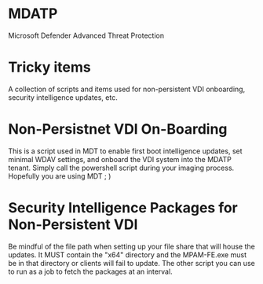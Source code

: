# MDATP
Microsoft Defender Advanced Threat Protection

# Tricky items
A collection of scripts and items used for non-persistent VDI onboarding, security intelligence updates, etc.

# Non-Persistnet VDI On-Boarding
This is a script used in MDT to enable first boot intelligence updates, set minimal WDAV settings, and onboard the VDI system into the MDATP tenant.  Simply call the powershell script during your imaging process.  Hopefully you are using MDT ; )

# Security Intelligence Packages for Non-Persistent VDI
Be mindful of the file path when setting up your file share that will house the updates.  It MUST contain the "x64" directory and the MPAM-FE.exe must be in that directory or clients will fail to update.  The other script you can use to run as a job to fetch the packages at an interval.

